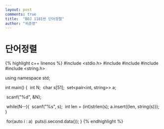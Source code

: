 ```yaml
---
layout: post
comments: true
title:  "BOJ 1181번 단어정렬"
author: "위준영"
---
```


# 단어정렬

{% highlight c++ linenos %}
#include <stdio.h>
#include <set>
#include <utility>
#include <string>
#include <string.h>

using namespace std;

int main()
{
​    int N;
​    char s[51];
​    set<pair<int, string>> a;

​    scanf("%d", &N);

​    while(N--){
​        scanf("%s", s);
​        int len = (int)strlen(s);
​        a.insert({len, string(s)});
​    }

​    for(auto i : a)
​        puts(i.second.data());
}
{% endhighlight %}
